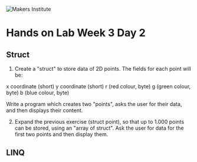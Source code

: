 ![Makers Institute](https://makersinstitute.id/img/logo-makersinstitute.png)

# Hands on Lab Week 3 Day 2

## Struct

1. Create a "struct" to store data of 2D points. The fields for each point will be: 

  x coordinate (short) 
  y coordinate (short) 
  r (red colour, byte) 
  g (green colour, byte) 
  b (blue colour, byte) 

  Write a program which creates two "points", asks the user for their data, and then displays their content.

2. Expand the previous exercise (struct point), so that up to 1.000 points can be stored, using an "array of struct". Ask the user for data for the first two points and then display them. 

## LINQ

